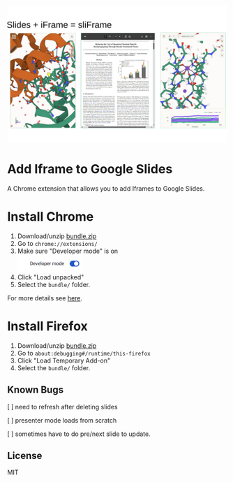 <img src='demo.jpg'>

# Add Iframe to Google Slides 

A Chrome extension that allows you to add Iframes to Google Slides. 

# Install Chrome 
1. Download/unzip <a href='https://github.com/log-md/logmd/archive/refs/heads/main.zip' target='_blank'>bundle.zip</a>
2. Go to `chrome://extensions/`
3. Make sure "Developer mode" is on <br><img src='devmode.png' height=40/>
4. Click "Load unpacked"
5. Select the `bundle/` folder. 

For more details see [here](https://dev.to/ben/how-to-install-chrome-extensions-manually-from-github-1612). 

# Install Firefox 
1. Download/unzip <a href='https://github.com/log-md/logmd/archive/refs/heads/main.zip' target='_blank'>bundle.zip</a>
2. Go to `about:debugging#/runtime/this-firefox`
3. Click "Load Temporary Add-on"
4. Select the `bundle/` folder. 

## Known Bugs 

[ ] need to refresh after deleting slides 

[ ] presenter mode loads from scratch 

[ ] sometimes have to do pre/next slide to update. 

## License

MIT
